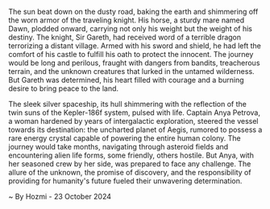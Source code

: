 
The sun beat down on the dusty road, baking the earth and shimmering off the worn armor of the traveling knight. His horse, a sturdy mare named Dawn, plodded onward, carrying not only his weight but the weight of his destiny. The knight, Sir Gareth, had received word of a terrible dragon terrorizing a distant village. Armed with his sword and shield, he had left the comfort of his castle to fulfill his oath to protect the innocent. The journey would be long and perilous, fraught with dangers from bandits, treacherous terrain, and the unknown creatures that lurked in the untamed wilderness. But Gareth was determined, his heart filled with courage and a burning desire to bring peace to the land.

The sleek silver spaceship, its hull shimmering with the reflection of the twin suns of the Kepler-186f system, pulsed with life. Captain Anya Petrova, a woman hardened by years of intergalactic exploration, steered the vessel towards its destination: the uncharted planet of Aegis, rumored to possess a rare energy crystal capable of powering the entire human colony. The journey would take months, navigating through asteroid fields and encountering alien life forms, some friendly, others hostile. But Anya, with her seasoned crew by her side, was prepared to face any challenge. The allure of the unknown, the promise of discovery, and the responsibility of providing for humanity's future fueled their unwavering determination. 

~ By Hozmi - 23 October 2024
